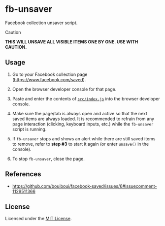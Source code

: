 # fb-unsaver

Facebook collection unsaver script.

> [!CAUTION]
>
> **THIS WILL UNSAVE ALL VISIBLE ITEMS ONE BY ONE. USE WITH CAUTION.**

## Usage

1. Go to your Facebook collection page (<https://www.facebook.com/saved>).

2. Open the browser developer console for that page.

3. Paste and enter the contents of [`src/index.js`](src/index.js) into the browser developer console.

4. Make sure the page/tab is always open and active so that the next saved items are always loaded. It is recommended to refrain from any page interaction (clicking, keyboard inputs, etc.) while the `fb-unsaver` script is running.

5. If `fb-unsaver` stops and shows an alert while there are still saved items to remove, refer to **step #3** to start it again (or enter `unsave()` in the console).

6. To stop `fb-unsaver`, close the page.

## References

- <https://github.com/bouiboui/facebook-saved/issues/6#issuecomment-1129511366>

## License

Licensed under the [MIT License](LICENSE).
